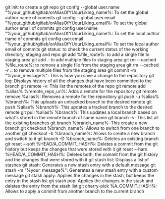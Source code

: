 git init: to create a git repo
git config --global user.name "%your_github/gitlab/orAliasOfYUourLiking_name%: To set the global author name of commits
git config --global user.email "%your_github/gitlab/orAliasOfYUourLiking_email%: To set the global author email of commits
git config user.name "%your_github/gitlab/orAliasOfYUourLiking_name%: To set the local author name of commits
git config user.email "%your_github/gitlab/orAliasOfYUourLiking_email%: To set the local author email of commits
git status: to check the current status of the working directory, staging and repo
git add %file_route%: to add a single file to staging area
git add .: to add multiple files to staging area
git rm --cached %file_route%: to remove a single file from the staging area
git rm --cached -r .: to remove multiple files from the staging area
git commit -m "%your_message%": This is how you save a change to the repository
git log: Displays history of all the changes that have been committed to the branch
git remote -v: This list the remotes of the repo
git remote add %alias% %remote_repo_uri%: Adds a remote for the repository
git remote remove %alias%: Removes a remote for the repository
git push -u %alias% %branch%: This uploads an untracked branch to the desired remote
git push %alias% %branch%: This updates a tracked branch to the desired remote
git pull %alias% %branch%: This updates a local branch based on what's stored in the remote branch of same name
git branch -v: This list all the existing branches
git branch %branch_name%: This create a new branch
git checkout %branch_name%: Allows to switch from one branch to another
git checkout -b %branch_name%: Allows to create a new branch and switch to it
git branch -D %branch_name%: Deletes an existing branch
git reset --soft %HEAD/A_COMMIT_HASH%: Deletes a commit from the git history but keeps the changes that were stored with it
git reset --hard %HEAD/A_COMMIT_HASH%: Deletes both, the commit from the git history and the changes that were stored with it
git stash list: Displays a list of stashes
git stash: Generates a new stash entry with a default message
git stash -m "%your_message%": Generates a new stash entry with a custom message
git stash apply: Applies the changes in the stash, but keeps the entry in the stash list
git stash pop: Applies the changes in the stash and deletes the entry from the stash list
git cherry-pick %A_COMMIT_HASH%: Allows to apply a commit from another branch to the current branch
